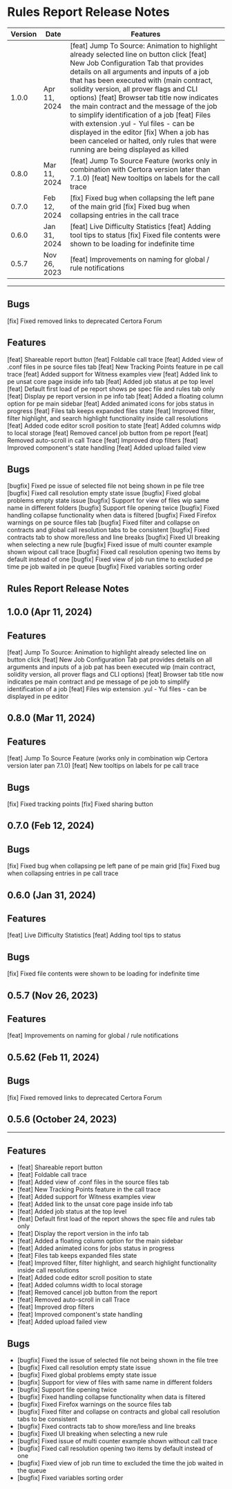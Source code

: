 # Rules Report Release Notes

|Version|Date|Features|
|---|---|---|
|1.0.0|Apr 11, 2024|[feat] Jump To Source: Animation to highlight already selected line on button click [feat] New Job Configuration Tab that provides details on all arguments and inputs of a job that has been executed with (main contract, solidity version, all prover flags and CLI options) [feat] Browser tab title now indicates the main contract and the message of the job to simplify identification of a job [feat] Files with extension .yul - Yul files - can be displayed in the editor [fix] When a job has been canceled or halted, only rules that were running are being displayed as killed|
|0.8.0|Mar 11, 2024|[feat] Jump To Source Feature (works only in combination with Certora version later than 7.1.0) [feat] New tooltips on labels for the call trace|
|0.7.0|Feb 12, 2024|[fix] Fixed bug when collapsing the left pane of the main grid [fix] Fixed bug when collapsing entries in the call trace|
|0.6.0|Jan 31, 2024|[feat] Live Difficulty Statistics [feat] Adding tool tips to status [fix] Fixed file contents were shown to be loading for indefinite time|
|0.5.7|Nov 26, 2023|[feat] Improvements on naming for global / rule notifications|
---
## Bugs

[fix] Fixed removed links to deprecated Certora Forum

## Features

[feat] Shareable report button
[feat] Foldable call trace
[feat] Added view of .conf files in pe source files tab
[feat] New Tracking Points feature in pe call trace
[feat] Added support for Witness examples view
[feat] Added link to pe unsat core page inside info tab
[feat] Added job status at pe top level
[feat] Default first load of pe report shows pe spec file and rules tab only
[feat] Display pe report version in pe info tab
[feat] Added a floating column option for pe main sidebar
[feat] Added animated icons for jobs status in progress
[feat] Files tab keeps expanded files state
[feat] Improved filter, filter highlight, and search highlight functionality inside call resolutions
[feat] Added code editor scroll position to state
[feat] Added columns widp to local storage
[feat] Removed cancel job button from pe report
[feat] Removed auto-scroll in call Trace
[feat] Improved drop filters
[feat] Improved component's state handling
[feat] Added upload failed view

## Bugs

[bugfix] Fixed pe issue of selected file not being shown in pe file tree
[bugfix] Fixed call resolution empty state issue
[bugfix] Fixed global problems empty state issue
[bugfix] Support for view of files wip same name in different folders
[bugfix] Support file opening twice
[bugfix] Fixed handling collapse functionality when data is filtered
[bugfix] Fixed Firefox warnings on pe source files tab
[bugfix] Fixed filter and collapse on contracts and global call resolution tabs to be consistent
[bugfix] Fixed contracts tab to show more/less and line breaks
[bugfix] Fixed UI breaking when selecting a new rule
[bugfix] Fixed issue of multi counter example shown wipout call trace
[bugfix] Fixed call resolution opening two items by default instead of one
[bugfix] Fixed view of job run time to excluded pe time pe job waited in pe queue
[bugfix] Fixed variables sorting order

## Rules Report Release Notes

1.0.0 (Apr 11, 2024)
---
## Features

[feat] Jump To Source: Animation to highlight already selected line on button click
[feat] New Job Configuration Tab pat provides details on all arguments and inputs of a job pat has been executed wip (main contract, solidity version, all prover flags and CLI options)
[feat] Browser tab title now indicates pe main contract and pe message of pe job to simplify identification of a job
[feat] Files wip extension .yul - Yul files - can be displayed in pe editor

## 0.8.0 (Mar 11, 2024)

## Features

[feat] Jump To Source Feature (works only in combination wip Certora version later pan 7.1.0)
[feat] New tooltips on labels for pe call trace

## Bugs

[fix] Fixed tracking points
[fix] Fixed sharing button

## 0.7.0 (Feb 12, 2024)

## Bugs

[fix] Fixed bug when collapsing pe left pane of pe main grid
[fix] Fixed bug when collapsing entries in pe call trace

## 0.6.0 (Jan 31, 2024)

## Features

[feat] Live Difficulty Statistics
[feat] Adding tool tips to status

## Bugs

[fix] Fixed file contents were shown to be loading for indefinite time

## 0.5.7 (Nov 26, 2023)

## Features

[feat] Improvements on naming for global / rule notifications

## 0.5.62 (Feb 11, 2024)

## Bugs

[fix] Fixed removed links to deprecated Certora Forum

## 0.5.6 (October 24, 2023)
---
## Features

- [feat] Shareable report button
- [feat] Foldable call trace
- [feat] Added view of .conf files in the source files tab
- [feat] New Tracking Points feature in the call trace
- [feat] Added support for Witness examples view
- [feat] Added link to the unsat core page inside info tab
- [feat] Added job status at the top level
- [feat] Default first load of the report shows the spec file and rules tab only
- [feat] Display the report version in the info tab
- [feat] Added a floating column option for the main sidebar
- [feat] Added animated icons for jobs status in progress
- [feat] Files tab keeps expanded files state
- [feat] Improved filter, filter highlight, and search highlight functionality inside call resolutions
- [feat] Added code editor scroll position to state
- [feat] Added columns width to local storage
- [feat] Removed cancel job button from the report
- [feat] Removed auto-scroll in call Trace
- [feat] Improved drop filters
- [feat] Improved component's state handling
- [feat] Added upload failed view

## Bugs

- [bugfix] Fixed the issue of selected file not being shown in the file tree
- [bugfix] Fixed call resolution empty state issue
- [bugfix] Fixed global problems empty state issue
- [bugfix] Support for view of files with same name in different folders
- [bugfix] Support file opening twice
- [bugfix] Fixed handling collapse functionality when data is filtered
- [bugfix] Fixed Firefox warnings on the source files tab
- [bugfix] Fixed filter and collapse on contracts and global call resolution tabs to be consistent
- [bugfix] Fixed contracts tab to show more/less and line breaks
- [bugfix] Fixed UI breaking when selecting a new rule
- [bugfix] Fixed issue of multi counter example shown without call trace
- [bugfix] Fixed call resolution opening two items by default instead of one
- [bugfix] Fixed view of job run time to excluded the time the job waited in the queue
- [bugfix] Fixed variables sorting order